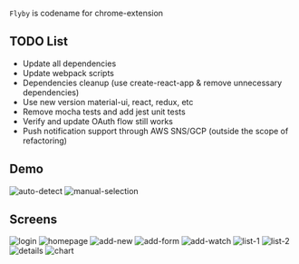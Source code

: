 `Flyby` is codename for chrome-extension

## TODO List

- Update all dependencies
- Update webpack scripts
- Dependencies cleanup (use create-react-app & remove unnecessary dependencies) 
- Use new version material-ui, react, redux, etc
- Remove mocha tests and add jest unit tests
- Verify and update OAuth flow still works
- Push notification support through AWS SNS/GCP (outside the scope of refactoring)


## Demo

![auto-detect](./docs/auto-detect.gif "auto-detect")
![manual-selection](./docs/manual-selection.gif "manual-selection")

## Screens

![login](./docs/login.png "login")
![homepage](./docs/homepage.png "homepage")
![add-new](./docs/add-new.png "add-new")
![add-form](./docs/add-form.png "add-form")
![add-watch](./docs/add-watch.png "add-watch")
![list-1](./docs/list-1.png "list-1")
![list-2](./docs/list-2.png "list-2")
![details](./docs/details.png "details")
![chart](./docs/chart.png "chart")
